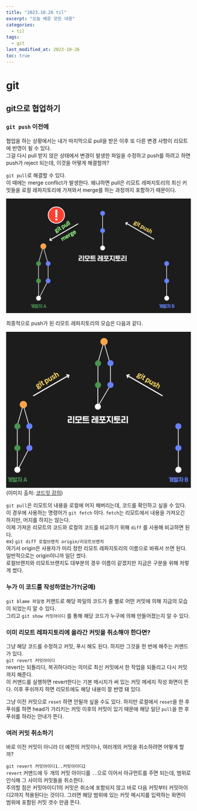 ```yaml
---
title: "2023.10.26 til"
excerpt: "오늘 배운 모든 내용"
categories:
  - til
tags:
  - git
last_modified_at: 2023-10-26
toc: true
---
```


# git

## git으로 협업하기

### `git push` 이전에

협업을 하는 상황에서는 내가 마지막으로 pull을 받은 이후 또 다른 변경 사항이 리모트에 반영이 될 수 있다.  
그걸 다시 pull 받지 않은 상태에서 변경이 발생한 파일을 수정하고 push를 하려고 하면 push가 reject 되는데, 이것을 어떻게 해결할까?

`git pull`로 해결할 수 있다.  
이 때에는 merge conflict가 발생한다. 왜냐하면 pull은 리모트 레파지토리의 최신 커밋들을 로컬 레파지토리에 가져와서 merge를 하는 과정까지 포함하기 때문이다.

![푸쉬 이전에 풀을 해줘야 한다](/assets/images/git-pull-push1.png)

최종적으로 push가 된 리모트 레파지토리의 모습은 다음과 같다.

![풀을 하고 푸쉬를 한 최종 모습](/assets/images/git-pull-push2.png)
(이미지 출처: [코드잇 강의](https://www.codeit.kr/topics/git/lessons/2934))

`git pull`은 리모트의 내용을 로컬에 머지 해버리는데, 코드를 확인하고 싶을 수 있다.  
이 경우에 사용하는 명령어가 `git fetch` 이다. `fetch`는 리모트에서 내용을 가져오긴 하지만, 머지를 하지는 않는다.  
이제 가져온 리모트의 코드와 로컬의 코드를 비교하기 위해 `diff` 를 사용해 비교하면 된다.  
ex) `git diff 로컬브랜치 origin/리모트브랜치`  
여기서 origin은 사용자가 미리 정한 리모트 레파지토리의 이름으로 바꿔서 쓰면 된다. 일반적으로는 origin이니까 일단 썼다.  
로컬브랜치와 리모트브랜치도 대부분의 경우 이름이 같겠지만 지금은 구분을 위해 저렇게 썼다.

### 누가 이 코드를 작성하였는가?(궁예)

`git blame 파일명` 커맨드로 해당 파일의 코드가 줄 별로 어떤 커밋에 의해 지금의 모습이 되었는지 알 수 있다.  
그리고 `git show 커밋아이디` 를 통해 해당 코드가 누구에 의해 만들어졌는지 알 수 있다.

### 이미 리모트 레파지토리에 올라간 커밋을 취소해야 한다면?

그냥 해당 코드를 수정하고 커밋, 푸시 해도 된다. 하지만 그것을 한 번에 해주는 커맨드가 있다.  
`git revert 커밋아이디`  
revert는 되돌리다, 복귀하다라는 의미로 최신 커밋에서 한 작업을 되돌리고 다시 커밋까지 해준다.  
이 커맨드를 실행하면 revert한다는 기본 메시지가 써 있는 커밋 메세지 작성 화면이 뜬다. 이후 푸쉬까지 하면 리모트에도 해당 내용이 잘 반영 돼 있다.

그냥 이전 커밋으로 `reset` 하면 안될까 싶을 수도 있다. 하지만 로컬에서 `reset`을 한 후 푸쉬를 하면 head가 가리키는 커밋 이후의 커밋이 있기 때문에 해당 일단 `pull`을 한 후 푸쉬를 하라는 안내가 뜬다.

### 여러 커밋 취소하기

바로 이전 커밋이 아니라 더 예전의 커밋이나, 여러개의 커밋을 취소하려면 어떻게 할까?

`git revert 커밋아이디1..커밋아이디2`  
`revert` 커맨드에 두 개의 커밋 아이디를 `..`으로 이어서 아규먼트를 주면 되는데, 범위로 인식해 그 사이의 커밋들을 취소한다.  
주의할 점은 커밋아이디1의 커밋은 취소에 포함되지 않고 바로 다음 커밋부터 커밋아이디2까지 적용된다는 것이다. 그러면 해당 범위에 있는 커밋 메시지를 입력하는 화면이 범위에 포함된 커밋 갯수 만큼 뜬다.
